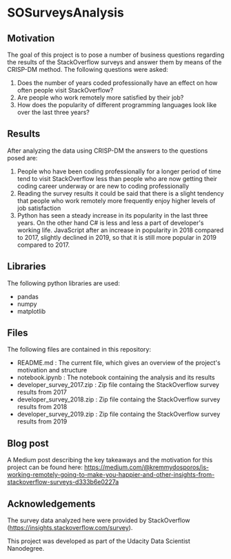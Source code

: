 # SOSurveysAnalysis

## Motivation
The goal of this project is to pose a number of business questions regarding the results of the StackOverflow surveys and answer them by means of the CRISP-DM method.
The following questions were asked:
1. Does the number of years coded professionally have an effect on how often people visit StackOverflow?
2. Are people who work remotely more satisfied by their job?
3. How does the popularity of different programming languages look like over the last three years?

## Results
After analyzing the data using CRISP-DM the answers to the questions posed are:
1. People who have been coding professionally for a longer period of time tend to visit StackOverflow less than people who are now getting their coding career underway or are new to coding professionally
2. Reading the survey results it could be said that there is a slight tendency that people who work remotely more frequently enjoy higher levels of job satisfaction
3. Python has seen a steady increase in its popularity in the last three years. On the other hand C# is less and less a part of developer's working life. JavaScript after an increase in popularity in 2018 compared to 2017, slightly declined in 2019, so that it is still more popular in 2019 compared to 2017.

## Libraries
The following python libraries are used:
- pandas
- numpy
- matplotlib

## Files
The following files are contained in this repository:
- README.md : The current file, which gives an overview of the project's motivation and structure
- notebook.ipynb : The notebook containing the analysis and its results
- developer_survey_2017.zip : Zip file containg the StackOverflow survey results from 2017
- developer_survey_2018.zip : Zip file containg the StackOverflow survey results from 2018
- developer_survey_2019.zip : Zip file containg the StackOverflow survey results from 2019

## Blog post
A Medium post describing the key takeaways and the motivation for this project can be found here:
https://medium.com/@kremmydosporos/is-working-remotely-going-to-make-you-happier-and-other-insights-from-stackoverflow-surveys-d333b6e0227a
    
## Acknowledgements
The survey data analyzed here were provided by StackOverflow (https://insights.stackoverflow.com/survey).

This project was developed as part of the Udacity Data Scientist Nanodegree.